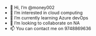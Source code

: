 - 👋 Hi, I’m @money002
- 👀 I’m interested in cloud computing
- 🌱 I’m currently learning Azure devOps
- 💞️ I’m looking to collaborate on NA
- 📫 You can contact me on 9748869636

<!---
money002/money002 is a ✨ special ✨ repository because its `README.md` (this file) appears on your GitHub profile.
You can click the Preview link to take a look at your changes.
--->
